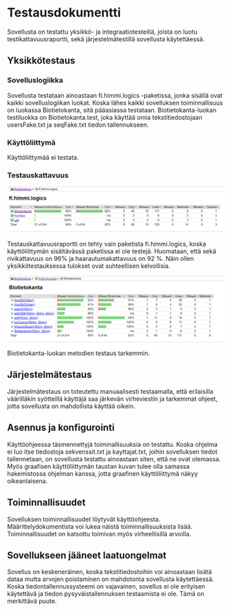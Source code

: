 # Testausdokumentti

Sovellusta on testattu yksikkö- ja integraatiotesteillä, joista on luotu testikattavuusraportti, sekä järjestelmätestillä sovellusta käytettäessä.

## Yksikkötestaus

### Sovelluslogiikka

Sovellusta testataan ainoastaan fi.himmi.logics -paketissa, jonka sisällä ovat kaikki sovelluslogiikan luokat. Koska lähes kaikki sovelluksen toiminnallisuus on luokassa Biotietokanta, sitä pääasiassa testataan. Biotietokanta-luokan testiluokka on Biotietokanta.test, joka käyttää omia tekstitiedostojaan usersFake.txt ja seqFake.txt tiedon tallennukseen.

### Käyttöliittymä

Käyttöliittymää ei testata.

### Testauskattavuus

![kuva](/dokumentaatio/kuvat/testausLogics.png)
Testauskattavuusraportti on tehty vain paketista fi.himmi.logics, koska käyttöliittymän sisältävässä paketissa ei ole testejä. Huomataan, että sekä rivikattavuus on 96% ja haarautumakattavuus on 92 %. Näin ollen yksikkötestauksessa tulokset ovat suhteellisen kelvollisia.

![kuva2](/dokumentaatio/kuvat/testausB.png)
Biotietokanta-luokan metodien testaus tarkemmin.

## Järjestelmätestaus

Järjestelmätestaus on toteutettu manuaalisesti testaamalla, että erilaisilla väärilläkin syötteillä käyttäjä saa järkevän virheviestin ja tarkemmat ohjeet, jotta sovellusta on mahdollista käyttää oikein.

## Asennus ja konfigurointi

Käyttöohjeessa täsmennettyjä toiminallisuuksia on testattu. Koska ohjelma ei luo itse tiedostoja sekvenssit.txt ja kayttajat.txt, joihin sovelluksen tiedot tallennetaan, on sovellusta testattu ainoastaan siten, että ne ovat olemassa. Myös graafisen käyttöliittymän taustan kuvan tulee olla samassa hakemistossa ohjelman kanssa, jotta graafinen käyttöliittymä näkyy oikeanlaisena.

## Toiminnallisuudet

Sovelluksen toiminnallisuudet löytyvät käyttöohjeesta. Määrittelydokumentista voi lukea näistä toiminnallisuuksista lisää. Toiminnallisuudet on katsottu toimivan myös virheellisillä arvoilla.

## Sovellukseen jääneet laatuongelmat

Sovellus on keskeneräinen, koska tekstitiedostoihin voi ainoastaan lisätä dataa mutta arvojen poistaminen on mahdotonta sovellusta käytettäessä. Koska tiedontallennussysteemi on vajavainen, sovellus ei ole erityisen käytettävä ja tiedon pysyväistallennuksen testaamista ei ole. Tämä on merkittävä puute.
